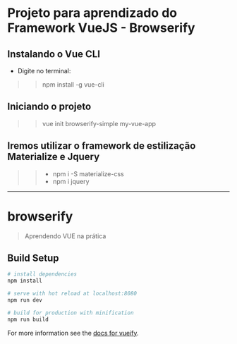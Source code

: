 # Projeto para aprendizado do Framework VueJS - Browserify

## Instalando o Vue CLI
- Digite no terminal:
>> npm install -g vue-cli

## Iniciando o projeto
>> vue init browserify-simple my-vue-app

## Iremos utilizar o framework de estilização Materialize e Jquery
>> - npm i -S materialize-css
>> - npm i jquery

-------------------------------------------------------------------------------------------------------------------------------------------------------


# browserify

> Aprendendo VUE na prática

## Build Setup

``` bash
# install dependencies
npm install

# serve with hot reload at localhost:8080
npm run dev

# build for production with minification
npm run build
```

For more information see the [docs for vueify](https://github.com/vuejs/vueify).
